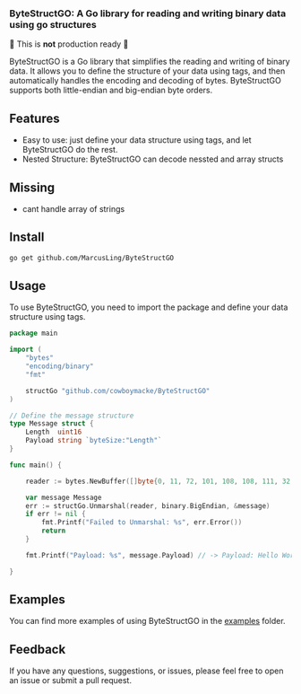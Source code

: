 ### ByteStructGO: A Go library for reading and writing binary data using go structures
:construction: This is **not** production ready :construction:

ByteStructGO is a Go library that simplifies the reading and writing of binary data. It allows you to define the structure of your data using tags, and then automatically handles the encoding and decoding of bytes. ByteStructGO supports both little-endian and big-endian byte orders.

## Features
-  Easy to use: just define your data structure using tags, and let ByteStructGO do the rest.
-  Nested Structure: ByteStructGO can decode nessted and array structs

## Missing
- cant handle array of strings


## Install

```sh
go get github.com/MarcusLing/ByteStructGO
```

## Usage

To use ByteStructGO, you need to import the package and define your data structure using tags.


```go
package main

import (
	"bytes"
	"encoding/binary"
	"fmt"

	structGo "github.com/cowboymacke/ByteStructGO"
)

// Define the message structure
type Message struct {
	Length  uint16 
	Payload string `byteSize:"Length"`
}

func main() {

	reader := bytes.NewBuffer([]byte{0, 11, 72, 101, 108, 108, 111, 32, 87, 111, 114, 108, 100})

	var message Message
	err := structGo.Unmarshal(reader, binary.BigEndian, &message)
	if err != nil {
		fmt.Printf("Failed to Unmarshal: %s", err.Error())
		return
	}

	fmt.Printf("Payload: %s", message.Payload) // -> Payload: Hello World

}

```




## Examples
You can find more examples of using ByteStructGO in the [examples] folder.


## Feedback
If you have any questions, suggestions, or issues, please feel free to open an issue or submit a pull request.




<!-- MARKDOWN LINKS & IMAGES -->
<!-- https://www.markdownguide.org/basic-syntax/#reference-style-links -->


[examples]:https://github.com/MarcusLing/ByteStructGO/tree/main/examples
